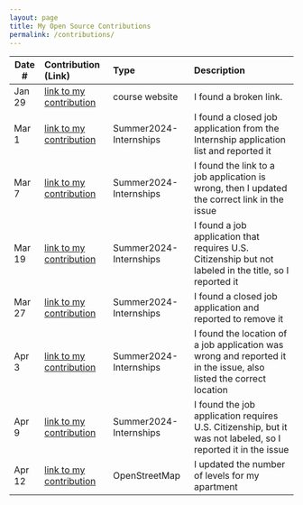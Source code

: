 ```yaml
---
layout: page
title: My Open Source Contributions
permalink: /contributions/
---
```


<!--
Type of the contribution should be "Wikipedia edit", "OpenStreet Map feature", "Documentation", "Course website", "Blog",
"Browser Add-on", etc.

The description should include a brief summary of what you did.

The link should bring us to a public page that shows your contribution. 

Replace the first row with your own contribution. 

-->





| Date #       | Contribution (Link)  | Type  | Description |
|---|:---|:---|:---|
| Jan 29   | [link to my contribution](https://github.com/joannakl/ossd/issues/84)    | course website    |   I found a broken link.    |
|  Mar 1   | [link to my contribution](https://github.com/SimplifyJobs/Summer2024-Internships/issues/3687)    |  Summer2024-Internships   |   I found a closed job application from the Internship application list and reported it   |
|  Mar 7   | [link to my contribution](https://github.com/SimplifyJobs/Summer2024-Internships/issues/3709)    |  Summer2024-Internships   |   I found the link to a job application is wrong, then I updated the correct link in the issue  |
|  Mar 19  | [link to my contribution](https://github.com/SimplifyJobs/Summer2024-Internships/issues/3782)    |  Summer2024-Internships   |   I found a job application that requires U.S. Citizenship but not labeled in the title, so I reported it | 
|  Mar 27  | [link to my contribution](https://github.com/SimplifyJobs/Summer2024-Internships/issues/3816)   |   Summer2024-Internships   |   I found a closed job application and reported to remove it | 
|  Apr 3   | [link to my contribution](https://github.com/SimplifyJobs/Summer2024-Internships/issues/3850)   |   Summer2024-Internships   |   I found the location of a job application was wrong and reported it in the issue, also listed the correct location | 
|  Apr 9   | [link to my contribution](https://github.com/SimplifyJobs/Summer2024-Internships/issues/3871)   |   Summer2024-Internships   |   I found the job application requires U.S. Citizenship, but it was not labeled, so I reported it in the issue | 
|  Apr 12  | [link to my contribution](https://www.openstreetmap.org/changeset/149931156) |   OpenStreetMap  |  I updated the number of levels for my apartment | 
